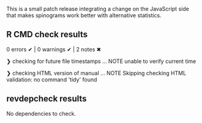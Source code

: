 This is a small patch release integrating a change on the JavaScript side that 
makes spinograms work better with alternative statistics.

## R CMD check results

0 errors ✔ | 0 warnings ✔ | 2 notes ✖

❯ checking for future file timestamps ... NOTE
  unable to verify current time

❯ checking HTML version of manual ... NOTE
  Skipping checking HTML validation: no command 'tidy' found

## revdepcheck results

No dependencies to check.

